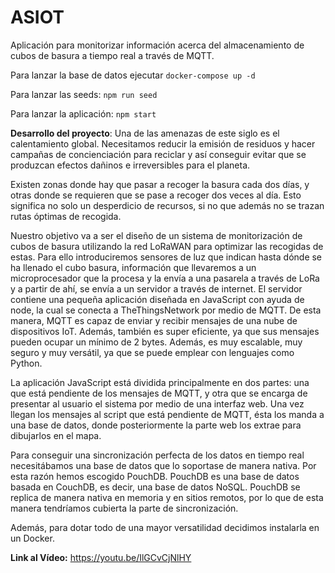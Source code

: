 # ASIOT

Aplicación para monitorizar información acerca del almacenamiento de cubos de basura a tiempo real a través de MQTT. 

Para lanzar la base de datos ejecutar `docker-compose up -d`

Para lanzar las seeds: `npm run seed`

Para lanzar la aplicación: `npm start`

**Desarrollo del proyecto**:
Una de las amenazas de este siglo es el calentamiento global. Necesitamos reducir la emisión de residuos y hacer campañas de concienciación para reciclar y así conseguir evitar que se produzcan efectos dañinos e irreversibles para el planeta.

Existen zonas donde hay que pasar a recoger la basura cada dos días, y otras donde se requieren que se pase a recoger dos veces al día. Esto significa no solo un desperdicio de recursos, si no que además no se trazan rutas óptimas de recogida.

Nuestro objetivo va a ser el diseño de un sistema de monitorización de cubos de basura utilizando la red LoRaWAN para optimizar las recogidas de estas. Para ello introduciremos sensores de luz que indican hasta dónde se ha llenado el cubo basura, información que llevaremos a un microprocesador que la procesa y la envía a una pasarela a través de LoRa y a partir de ahí, se envía a un servidor a través de internet. El servidor contiene una pequeña aplicación diseñada en JavaScript con ayuda de node, la cual se conecta a TheThingsNetwork por medio de MQTT. De esta manera, MQTT es capaz de enviar y recibir mensajes de una nube de dispositivos IoT. Además, también es super eficiente, ya que sus mensajes pueden ocupar un mínimo de 2 bytes. Además, es muy escalable, muy seguro y muy versátil, ya que se puede emplear con lenguajes como Python.

La aplicación JavaScript está dividida principalmente en dos partes: una que está pendiente de los mensajes de MQTT, y otra que se encarga de presentar al usuario el sistema por medio de una interfaz web.
Una vez llegan los mensajes al script que está pendiente de MQTT, ésta los manda a una base de datos, donde posteriormente la parte web los extrae para dibujarlos en el mapa. 

Para conseguir una sincronización perfecta de los datos en tiempo real necesitábamos una base de datos que lo soportase de manera nativa. Por esta razón hemos escogido PouchDB. PouchDB es una base de datos basada en CouchDB, es decir, una base de datos NoSQL. PouchDB se replica de manera nativa en memoria y en sitios remotos, por lo que de esta manera tendríamos cubierta la parte de sincronización.

Además, para dotar todo de una mayor versatilidad decidimos instalarla en un Docker.
  
**Link al Vídeo:**
https://youtu.be/IlGCvCjNlHY

